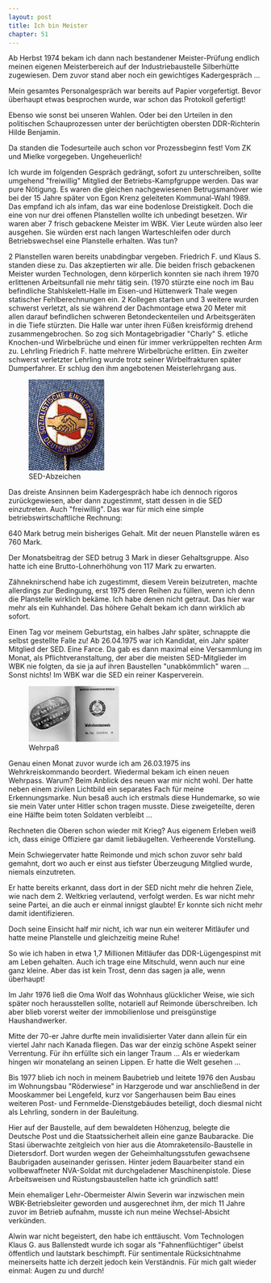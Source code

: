 ```yaml
---  
layout: post
title: Ich bin Meister
chapter: 51
---  
```




Ab Herbst 1974 bekam ich dann nach bestandener Meister-Prüfung endlich meinen
eigenen Meisterbereich auf der Industriebaustelle Silberhütte zugewiesen. Dem
zuvor stand aber noch ein gewichtiges Kadergespräch …

Mein gesamtes Personalgespräch war bereits auf Papier vorgefertigt. Bevor
überhaupt etwas besprochen wurde, war schon das Protokoll gefertigt!

Ebenso wie sonst bei unseren Wahlen. Oder bei den Urteilen in den politischen
Schauprozessen unter der berüchtigten obersten DDR-Richterin Hilde Benjamin.

Da standen die Todesurteile auch schon vor Prozessbeginn fest! Vom ZK und
Mielke vorgegeben. Ungeheuerlich!

Ich wurde im folgenden Gespräch gedrängt, sofort zu unterschreiben, sollte
umgehend "freiwillig" Mitglied der Betriebs-Kampfgruppe werden. Das war pure
Nötigung. Es waren die gleichen nachgewiesenen Betrugsmanöver wie bei der 15
Jahre später von Egon Krenz geleiteten Kommunal-Wahl 1989. Das empfand ich als
infam, das war eine bodenlose Dreistigkeit. Doch die eine von nur drei offenen
Planstellen wollte ich unbedingt besetzen. Wir waren aber 7 frisch gebackene
Meister im WBK. Vier Leute würden also leer ausgehen. Sie würden erst nach
langen Warteschleifen oder durch Betriebswechsel eine Planstelle erhalten. Was
tun?

2 Planstellen waren bereits unabdingbar vergeben. Friedrich F. und Klaus S.
standen diese zu. Das akzeptierten wir alle. Die beiden frisch gebackenen
Meister wurden Technologen, denn körperlich konnten sie nach ihrem 1970
erlittenen Arbeitsunfall nie mehr tätig sein. (1970 stürzte eine noch im Bau
befindliche Stahlskelett-Halle im Eisen-und Hüttenwerk Thale wegen statischer
Fehlberechnungen ein. 2 Kollegen starben und 3 weitere wurden schwerst
verletzt, als sie während der Dachmontage etwa 20 Meter mit allen darauf
befindlichen schweren Betondeckenteilen und Arbeitsgeräten in die Tiefe
stürzten. Die Halle war unter ihren Füßen kreisförmig drehend
zusammengebrochen. So zog sich Montagebrigadier "Charly" S. etliche
Knochen-und Wirbelbrüche und einen für immer verkrüppelten rechten Arm zu.
Lehrling Friedrich F. hatte mehrere Wirbelbrüche erlitten. Ein zweiter
schwerst verletzter Lehrling wurde trotz seiner Wirbelfrakturen später
Dumperfahrer. Er schlug den ihm angebotenen Meisterlehrgang aus. 


<figure class="right"><a href="/bilder/184.jpg" title="Klicken f&uuml;r Grossansicht" rel="facebox"><img title="SED-Abzeichen" src="/bilder/thumb-184.png"></a><figcaption>SED-Abzeichen</figcaption></figure>
 Das dreiste Ansinnen beim Kadergespräch habe ich dennoch rigoros
zurückgewiesen, aber dann zugestimmt, statt dessen in die SED einzutreten.
Auch "freiwillig". Das war für mich eine simple betriebswirtschaftliche
Rechnung:

640 Mark betrug mein bisheriges Gehalt. Mit der neuen Planstelle wären es 760
Mark.

Der Monatsbeitrag der SED betrug 3 Mark in dieser Gehaltsgruppe. Also hatte
ich eine Brutto-Lohnerhöhung von 117 Mark zu erwarten.

Zähneknirschend habe ich zugestimmt, diesem Verein beizutreten, machte
allerdings zur Bedingung, erst 1975 deren Reihen zu füllen, wenn ich denn die
Planstelle wirklich bekäme. Ich habe denen nicht getraut. Das hier war mehr
als ein Kuhhandel. Das höhere Gehalt bekam ich dann wirklich ab sofort.

Einen Tag vor meinem Geburtstag, ein halbes Jahr später, schnappte die selbst
gestellte Falle zu! Ab 26.04.1975 war ich Kandidat, ein Jahr später Mitglied
der SED. Eine Farce. Da gab es dann maximal eine Versammlung im Monat, als
Pflichtveranstaltung, der aber die meisten SED-Mitglieder im WBK nie folgten,
da sie ja auf ihren Baustellen "unabkömmlich" waren … Sonst nichts! Im WBK war
die SED ein reiner Kasperverein.

<figure class="left"><a href="/bilder/185.jpg" title="Klicken f&uuml;r Grossansicht" rel="facebox"><img title="Wehrpa&#xdf;" src="/bilder/thumb-185.png"></a><figcaption>Wehrpa&#xdf;</figcaption></figure>
 Genau einen Monat zuvor wurde ich am 26.03.1975 ins
Wehrkreiskommando beordert. Wiedermal bekam ich einen neuen Wehrpass. Warum?
Beim Anblick des neuen war mir nicht wohl. Der hatte neben einem zivilen
Lichtbild ein separates Fach für meine Erkennungsmarke. Nun besaß auch ich
erstmals diese Hundemarke, so wie sie mein Vater unter Hitler schon tragen
musste. Diese zweigeteilte, deren eine Hälfte beim toten Soldaten verbleibt …

Rechneten die Oberen schon wieder mit Krieg? Aus eigenem Erleben weiß ich,
dass einige Offiziere gar damit liebäugelten. Verheerende Vorstellung.

Mein Schwiegervater hatte Reimonde und mich schon zuvor sehr bald gemahnt,
dort wo auch er einst aus tiefster Überzeugung Mitglied wurde, niemals
einzutreten.

Er hatte bereits erkannt, dass dort in der SED nicht mehr die hehren Ziele,
wie nach dem 2. Weltkrieg verlautend, verfolgt werden. Es war nicht mehr seine
Partei, an die auch er einmal innigst glaubte! Er konnte sich nicht mehr damit
identifizieren.

Doch seine Einsicht half mir nicht, ich war nun ein weiterer Mitläufer und
hatte meine Planstelle und gleichzeitig meine Ruhe!

So wie ich haben in etwa 1,7 Millionen Mitläufer das DDR-Lügengespinst mit am
Leben gehalten. Auch ich trage eine Mitschuld, wenn auch nur eine ganz kleine.
Aber das ist kein Trost, denn das sagen ja alle, wenn überhaupt!

Im Jahr 1976 ließ die Oma Wolf das Wohnhaus glücklicher Weise, wie sich später
noch herausstellen sollte, notariell auf Reimonde überschreiben. Ich aber
blieb vorerst weiter der immobilienlose und preisgünstige Haushandwerker.

Mitte der 70-er Jahre durfte mein invalidisierter Vater dann allein für ein
viertel Jahr nach Kanada fliegen. Das war der einzig schöne Aspekt seiner
Verrentung. Für ihn erfüllte sich ein langer Traum …
Als er wiederkam hingen wir monatelang an seinen Lippen. Er hatte die Welt gesehen ...

Bis 1977 blieb ich noch in meinem Baubetrieb und leitete 1976 den Ausbau im
Wohnungsbau "Röderwiese" in Harzgerode und war anschließend in der Mooskammer
bei Lengefeld, kurz vor Sangerhausen beim Bau eines weiteren Post- und
Fernmelde-Dienstgebäudes beteiligt, doch diesmal nicht als Lehrling, sondern
in der Bauleitung.

Hier auf der Baustelle, auf dem bewaldeten Höhenzug, belegte die Deutsche Post
und die Staatssicherheit allein eine ganze Baubaracke. Die Stasi überwachte
zeitgleich von hier aus die Atomraketensilo-Baustelle in Dietersdorf. Dort
wurden wegen der Geheimhaltungsstufen gewachsene Baubrigaden auseinander
gerissen. Hinter jedem Bauarbeiter stand ein vollbewaffneter NVA-Soldat mit
durchgeladener Maschinenpistole. Diese Arbeitsweisen und Rüstungsbaustellen
hatte ich gründlich satt!

Mein ehemaliger Lehr-Obermeister Alwin Severin war inzwischen mein
WBK-Betriebsleiter geworden und ausgerechnet ihm, der mich 11 Jahre zuvor im
Betrieb aufnahm, musste ich nun meine Wechsel-Absicht verkünden.

Alwin war nicht begeistert, den habe ich enttäuscht. Vom Technologen Klaus G.
aus Ballenstedt wurde ich sogar als "Fahnenflüchtiger" übelst öffentlich und
lautstark beschimpft. Für sentimentale Rücksichtnahme meinerseits hatte ich
derzeit jedoch kein Verständnis. Für mich galt wieder einmal: Augen zu und
durch!

